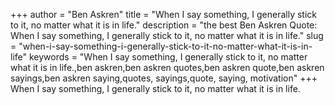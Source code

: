 +++
author = "Ben Askren"
title = "When I say something, I generally stick to it, no matter what it is in life."
description = "the best Ben Askren Quote: When I say something, I generally stick to it, no matter what it is in life."
slug = "when-i-say-something-i-generally-stick-to-it-no-matter-what-it-is-in-life"
keywords = "When I say something, I generally stick to it, no matter what it is in life.,ben askren,ben askren quotes,ben askren quote,ben askren sayings,ben askren saying,quotes, sayings,quote, saying, motivation"
+++
When I say something, I generally stick to it, no matter what it is in life.
